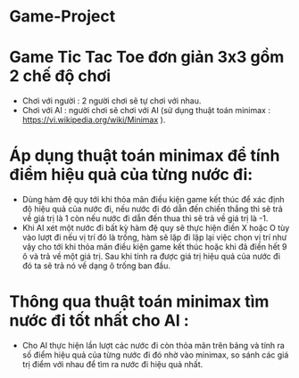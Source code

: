 # Game-Project

# Game Tic Tac Toe đơn giản 3x3 gồm 2 chế độ chơi
- Chơi với người : 2 người chơi sẽ tự chơi với nhau. 
- Chơi với AI : người chơi sẽ chơi với AI (sử dụng thuật toán minimax : https://vi.wikipedia.org/wiki/Minimax ).

# Áp dụng thuật toán minimax để tính điểm hiệu quả của từng nước đi:
- Dùng hàm đệ quy tới khi thỏa mãn điều kiện game kết thúc để xác định độ hiệu quả của nước đi, nếu nước đi đó dẫn đến chiến thắng thì sẽ trả về giá trị là 1 còn nếu nước đi dẫn đến thua thì sẽ trả về giá trị là -1.
- Khi AI xét một nước đi bất kỳ hàm đệ quy sẽ thực hiện điền X hoặc O tùy vào lượt đi nếu vị trí đó là trống, hàm sẽ lặp đi lặp lại việc chọn vị trí như vậy cho tới khi thỏa mãn điều kiện game kết thúc hoặc khi đã điền hết 9 ô và trả về một giá trị. Sau khi tính ra được giá trị hiệu quả của nước đi đó ta sẽ trả nó về dạng ô trống ban đầu.
# Thông qua thuật toán minimax tìm nước đi tốt nhất cho AI :
- Cho AI thực hiện lần lượt các nước đi còn thỏa mãn trên bảng và tính ra số điểm hiệu quả của từng nước đi đó nhờ vào minimax, so sánh các giá trị điểm với nhau để tìm ra nước đi hiệu quả nhất.

